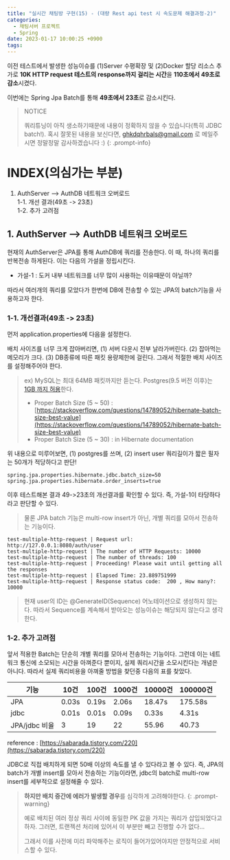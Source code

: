 ```yaml
---
title: "실시간 채팅방 구현(15) - (대량 Rest api test 시 속도문제 해결과정-2)"
categories:
  - 채팅서버 프로젝트
  - Spring
date: 2023-01-17 10:00:25 +0900
tags:
---
```


이전 테스트에서 발생한 성능이슈를 (1)Server 수평확장 및 (2)Docker 할당 리소스 추가로 **10K HTTP request 테스트의 response까지 걸리는 시간**을 **110초에서 49초로 감소**시켰다.

이번에는 Spring Jpa Batch를 통해 **49초에서 23초**로 감소시킨다.

> NOTICE
>
> 쿼리튜닝이 아직 생소하기때문에 내용이 정확하지 않을 수 있습니다(특히 JDBC batch!). 혹시 잘못된 내용을 보신다면, ghkdqhrbals@gmail.com 로 메일주시면 정말정말 감사하겠습니다 :)
{: .prompt-info}

# INDEX(의심가는 부분)
1. AuthServer --> AuthDB 네트워크 오버로드    
    1-1. 개선 결과(49초 -> 23초)      
    1-2. 추가 고려점   

## 1. AuthServer --> AuthDB 네트워크 오버로드
현재의 AuthServer은 JPA를 통해 AuthDB에 쿼리를 전송한다. 이 때, 하나의 쿼리를 반복전송 하게된다. 이는 다음의 가설을 정립시킨다.

* 가설-1 : 도커 내부 네트워크를 너무 많이 사용하는 이유때문이 아닐까?

따라서 여러개의 쿼리를 모았다가 한번에 DB에 전송할 수 있는 JPA의 batch기능을 사용하고자 한다.

### 1-1. 개선결과(49초 -> 23초)

먼저 application.properties에 다음을 설정한다.

배치 사이즈를 너무 크게 잡아버리면, (1) 서버 다운시 전부 날라가버린다. (2) 잡아먹는 메모리가 크다. (3) DB종류에 따른 패킷 용량제한에 걸린다. 그래서 적절한 배치 사이즈를 설정해주어야 한다.

> ex) MySQL는 최대 64MB 패킷까지만 듣는다. Postgres(9.5 버전 이후)는 [1GB 까지 허용](https://dba.stackexchange.com/questions/131399/is-there-a-maximum-length-constraint-for-a-postgres-query)한다.
>
> * Proper Batch Size (5 ~ 50) : [https://stackoverflow.com/questions/14789052/hibernate-batch-size-best-value](https://stackoverflow.com/questions/14789052/hibernate-batch-size-best-value)
> * Proper Batch Size (5 ~ 30) : in Hibernate documentation

위 내용으로 미루어보면, (1) postgres를 쓰며, (2) insert user 쿼리길이가 짧은 필자는 50개가 적당하다고 판단!

```
spring.jpa.properties.hibernate.jdbc.batch_size=50
spring.jpa.properties.hibernate.order_inserts=true
```

이후 테스트해본 결과 49->23초의 개선결과를 확인할 수 있다. 즉, 가설-1이 타당하다라고 판단할 수 있다.
> 물론 JPA batch 기능은 multi-row insert가 아닌, 개별 쿼리를 모아서 전송하는 기능이다.

```
test-multiple-http-request | Request url: http://127.0.0.1:8080/auth/user
test-multiple-http-request | The number of HTTP Requests: 10000
test-multiple-http-request | The number of threads: 100
test-multiple-http-request | Proceeding! Please wait until getting all the responses
test-multiple-http-request | Elapsed Time: 23.889751999
test-multiple-http-request | Response status code:  200 , How many?:  10000
```

> 현재 user의 ID는 @GenerateID(Sequence) 어노테이션으로 생성하지 않는다. 따라서 Sequence를 계속해서 받아오는 성능이슈는 해당되지 않는다고 생각한다.

### 1-2. 추가 고려점

앞서 적용한 Batch는 단순히 개별 쿼리를 모아서 전송하는 기능이다. 그런데 이는 네트워크 통신에 소모되는 시간을 아껴준다 뿐이지, 실제 쿼리시간을 소모시킨다는 개념은 아니다. 따라서 실제 쿼리비용을 아껴줄 방법을 찾던중 다음의 표를 찾았다.

| 기능 | 	10건	 | 100건 |	1000건 |	10000건 |	100000건 |
|----|-----------|-------|---------|--------|-------|
|JPA |	0.03s |	0.19s |	2.06s |	18.47s |	175.58s |
| jdbc|	0.01s|	0.01s|	0.09s|	0.33s|	4.31s|
|JPA/jdbc 비율|	3|	19|	22|	55.96|	40.73|

reference : [https://sabarada.tistory.com/220](https://sabarada.tistory.com/220)

JDBC로 직접 배치하게 되면 50배 이상의 속도를 낼 수 있다라고 볼 수 있다. 즉, JPA의 batch가 개별 insert를 모아서 전송하는 기능이라면, jdbc의 batch로 multi-row insert를 세부적으로 설정해줄 수 있다.

> **하지만 배치 중간에 에러가 발생할 경우**를 심각하게 고려해야한다.
{: .prompt-warning}
>
> 예로 배치된 여러 정상 쿼리 사이에 동일한 PK 값을 가지는 쿼리가 삽입되었다고 하자. 그러면, 트랜젝션 처리에 있어서 이 부분만 빼고 진행할 수가 없다...
>
> 그래서 이를 사전에 미리 파악해주는 로직이 들어가있어야지만 안정적으로 서비스할 수 있다.
